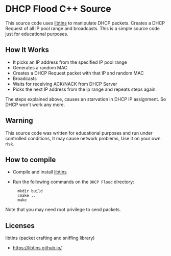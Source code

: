 DHCP Flood C++ Source
=====================
This source code uses [libtins](https://libtins.github.io/) to manipulate
DHCP packets. Creates a DHCP Request of all IP pool range and broadcasts.
This is a simple source code just for educational purposes.

How It Works
------------

- It picks an IP address from the specified IP pool range
- Generates a random MAC
- Creates a DHCP Request packet with that IP and random MAC
- Broadcasts
- Waits for receiving ACK/NACK from DHCP Server
- Picks the next IP address from the ip range and repeats steps again.

The steps explained above, causes an starvation in DHCP IP assignment.
So DHCP won't work any more.

Warning
-------
This source code was written for educational purposes and run under controlled conditions,
It may cause network problems, Use it on your own risk.

How to compile
--------------
- Compile and install [libtins](https://libtins.github.io/)
- Run the following commands on the `DHCP Flood` directory:

        mkdir build
        cmake ..
        make

Note that you may need root privilege to send packets.

Licenses
--------

libtins (packet crafting and sniffing library)
- https://libtins.github.io/